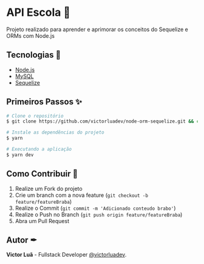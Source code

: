 # API Escola 🏫
Projeto realizado para aprender e aprimorar os conceitos do Sequelize e ORMs com Node.js

## Tecnologias 🚀
- [Node.js](https://nodejs.org/en/)
- [MySQL](https://www.mysql.com/)
- [Sequelize](https://sequelize.org/)

## Primeiros Passos ✨

```bash
# Clone o repositório
$ git clone https://github.com/victorluadev/node-orm-sequelize.git && cd node-orm-sequelize

# Instale as dependências do projeto
$ yarn

# Executando a aplicação
$ yarn dev
```

## Como Contribuir 📝

1. Realize um Fork do projeto
2. Crie um branch com a nova feature (`git checkout -b feature/featureBraba`)
3. Realize o Commit (`git commit -m 'Adicionado conteudo brabo'`)
4. Realize o Push no Branch (`git push origin feature/featureBraba`)
5. Abra um Pull Request

## Autor ✒

**Victor Luã** - Fullstack Developer [@victorluadev](https://www.linkedin.com/in/victor-lua/).
